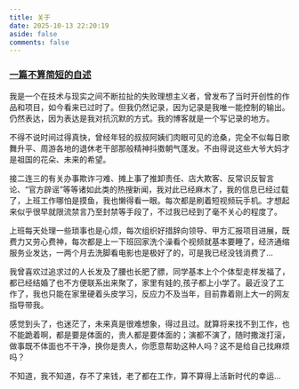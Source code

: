 ```yaml
---
title: 关于
date: 2025-10-13 22:20:19
aside: false
comments: false
---
```


### [一篇不算简短的自述](https://hoochanlon.github.io/hoochanlon)

我是一个在技术与现实之间不断拉扯的失败理想主义者，曾发布了当时开创性的作品和项目，如今看来已过时了。但我仍然记录，因为记录是我唯一能控制的输出。仍然表达，因为表达是我对抗沉默的方式。我的博客就是一个写记录的地方。

不得不说时间过得真快，曾经年轻的叔叔阿姨们肉眼可见的沧桑，完全不似每日歌舞升平、周游各地的退休老干部那般精神抖擞朝气蓬发。不由得说这些大爷大妈才是祖国的花朵、未来的希望。

接二连三的有关办事欺诈刁难、摊上事了推卸责任、店大欺客、反常识反智言论、“官方辟谣”等等诸如此类的热搜新闻，我对此已经麻木了，我的信息已经过载了，上班工作哪怕是摸鱼，我也懒得看一眼。每次都是刷着短视频玩手机。才想起来似乎很早就限流禁言乃至封禁等手段了，不过我已经到了毫不关心的程度了。

上班每天处理一些琐事也是心烦，每次组织好措辞向领导、甲方汇报项目进展，既费力又劳心费神，每次都是上一下班回家洗个澡看个视频就基本要睡了，经济通缩服务业发达，一两个月去洗脚看电影也是极好了的，可是我已经没钱消费了...

我曾喜欢过追求过的人长发及了腰也长肥了膘，同学基本上个个体型走样发福了，都已经结婚了也不方便联系出来聚了，家里有娃的,孩子都上小学了。最近没了工作了，我也只能在家里硬着头皮学习，反应力不及当年，目前靠着刚上大一的网友指导带我。

感觉到头了，也迷茫了，未来真是很难想象，得过且过。就算将来找不到工作，也不能跪着啊，都是要是体面的，贵人都是要体面的；演都不演了，随时撒泼打滚，做事既不体面也不干净，换你是贵人，你愿意帮助这种人吗？这不是给自己找麻烦吗？

不知道，我不知道，存不了来钱，老了都在工作，算不算得上活新时代的幸运...